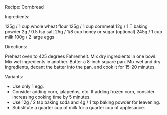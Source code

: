 Recipe: Cornbread

Ingredients:

125g / 1 cup whole wheat flour
125g / 1 cup cornmeal
12g / 1 T baking powder
2g / 0.5 tsp salt
25g / 1/8 cup honey or sugar (optional)
245g / 1 cup milk
100g / 2 large eggs

Directions:

Preheat oven to 425 degrees Fahrenheit.  Mix dry ingredients in one bowl.  Mix wet ingredients in another.  Butter a 8-inch square pan.  Mix wet and dry ingredients, decant the batter into the pan, and cook it for 15-20 minutes.

Variants: 

- Use only 1 egg.
- Consider adding corn, jalapeños, etc.  If adding frozen corn, consider increasing cooking time by 5 minutes.
- Use 12g / 2 tsp baking soda and 4g / 1 tsp baking powder for leavening.
- Substitute a quarter cup of milk for a quarter cup of applesauce.


